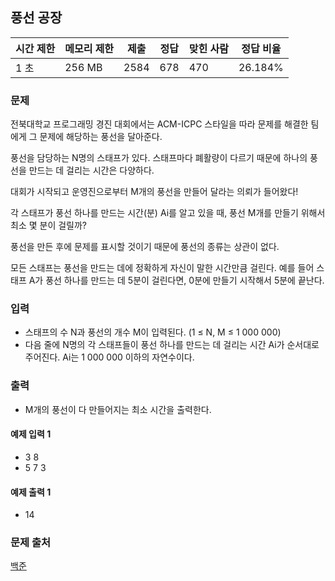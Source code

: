 ## 풍선 공장
 
|시간 제한|	메모리 제한|	제출|	정답|	맞힌 사람|	정답 비율|
|---|---|---|---|---|---|
|1 초|	256 MB|	2584|	678|	470|	26.184%|

### 문제
전북대학교 프로그래밍 경진 대회에서는 ACM-ICPC 스타일을 따라 문제를 해결한 팀에게 그 문제에 해당하는 풍선을 달아준다.

풍선을 담당하는 N명의 스태프가 있다. 스태프마다 폐활량이 다르기 때문에 하나의 풍선을 만드는 데 걸리는 시간은 다양하다.

대회가 시작되고 운영진으로부터 M개의 풍선을 만들어 달라는 의뢰가 들어왔다!

각 스태프가 풍선 하나를 만드는 시간(분) Ai를 알고 있을 때, 풍선 M개를 만들기 위해서 최소 몇 분이 걸릴까?

풍선을 만든 후에 문제를 표시할 것이기 때문에 풍선의 종류는 상관이 없다.

모든 스태프는 풍선을 만드는 데에 정확하게 자신이 말한 시간만큼 걸린다. 예를 들어 스태프 A가 풍선 하나를 만드는 데 5분이 걸린다면, 0분에 만들기 시작해서 5분에 끝난다.

### 입력
- 스태프의 수 N과 풍선의 개수 M이 입력된다. (1 ≤ N, M ≤ 1 000 000)
- 다음 줄에 N명의 각 스태프들이 풍선 하나를 만드는 데 걸리는 시간 Ai가 순서대로 주어진다. Ai는 1 000 000 이하의 자연수이다.

### 출력
- M개의 풍선이 다 만들어지는 최소 시간을 출력한다.

#### 예제 입력 1 
- 3 8
- 5 7 3
#### 예제 출력 1 
- 14

### 문제 출처
[백준](https://www.acmicpc.net/problem/15810)